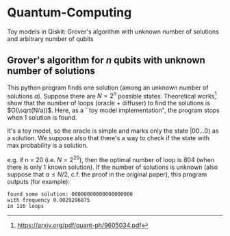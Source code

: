 # Quantum-Computing
Toy models in Qiskit: Grover's algorithm with unknown number of solutions and arbitrary number of qubits

## Grover's algorithm for $n$ qubits with unknown number of solutions

This python program finds one solution (among an unknown number of solutions $a$).
Suppose there are $N=2^n$ possible states. Theoretical works[^1] show that the number of loops (oracle + diffuser) to find the solutions is $O(\sqrt(N/a))$.
Here, as a ``toy model implementation", the program stops when 1 solution is found.

It's a toy model, so the oracle is simple and marks only the state $|00...0\rangle$ as a solution. We suppose also that there's a way to check if the state with max probability is a solution.

e.g. if n = 20 (i.e. $N=2^{20}$), then the optimal number of loop is 804 (when there is only 1 known solution).
If the number of solutions is unknown (also suppose that $a\leq N/2$, c.f. the proof in the original paper), this program outputs (for example):

```
found some solution: 00000000000000000000
with frequency 0.0029296875
in 116 loops
```

[^1]: https://arxiv.org/pdf/quant-ph/9605034.pdf
